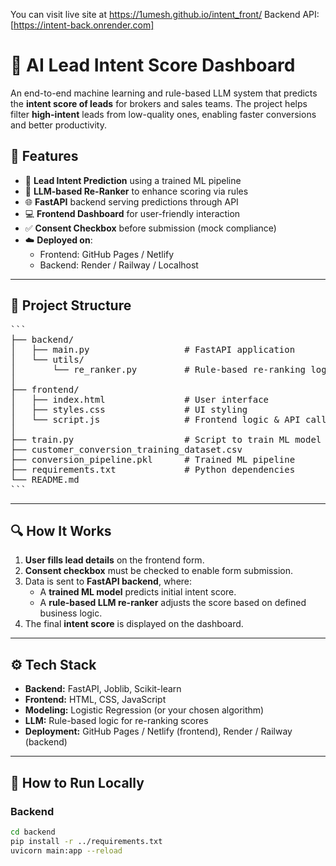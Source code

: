 You can visit live site at https://1umesh.github.io/intent_front/
 Backend API: [https://intent-back.onrender.com]
# 🧠 AI Lead Intent Score Dashboard

An end-to-end machine learning and rule-based LLM system that predicts the **intent score of leads** for brokers and sales teams. The project helps filter **high-intent** leads from low-quality ones, enabling faster conversions and better productivity.

## 🚀 Features

- 🎯 **Lead Intent Prediction** using a trained ML pipeline
- 🧠 **LLM-based Re-Ranker** to enhance scoring via rules
- 🌐 **FastAPI** backend serving predictions through API
- 💻 **Frontend Dashboard** for user-friendly interaction
- ✅ **Consent Checkbox** before submission (mock compliance)
- ☁️ **Deployed on**:
  - Frontend: GitHub Pages / Netlify
  - Backend: Render / Railway / Localhost

---

## 📁 Project Structure
<pre>
```
├── backend/
│   ├── main.py                  # FastAPI application
│   └── utils/
│       └── re_ranker.py         # Rule-based re-ranking logic
│
├── frontend/
│   ├── index.html               # User interface
│   ├── styles.css               # UI styling
│   └── script.js                # Frontend logic & API calls
│
├── train.py                     # Script to train ML model
├── customer_conversion_training_dataset.csv
├── conversion_pipeline.pkl      # Trained ML pipeline
├── requirements.txt             # Python dependencies
└── README.md
```
</pre>

---

## 🔍 How It Works

1. **User fills lead details** on the frontend form.
2. **Consent checkbox** must be checked to enable form submission.
3. Data is sent to **FastAPI backend**, where:
   - A **trained ML model** predicts initial intent score.
   - A **rule-based LLM re-ranker** adjusts the score based on defined business logic.
4. The final **intent score** is displayed on the dashboard.

---

## ⚙️ Tech Stack

- **Backend:** FastAPI, Joblib, Scikit-learn
- **Frontend:** HTML, CSS, JavaScript
- **Modeling:** Logistic Regression (or your chosen algorithm)
- **LLM:** Rule-based logic for re-ranking scores
- **Deployment:** GitHub Pages / Netlify (frontend), Render / Railway (backend)

---

## 🧪 How to Run Locally

### Backend

```bash
cd backend
pip install -r ../requirements.txt
uvicorn main:app --reload
